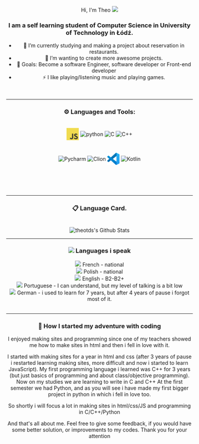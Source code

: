 <div align="center">
Hi, I'm Theo <img src="https://media.giphy.com/media/hvRJCLFzcasrR4ia7z/giphy.gif" width="25px"> 

### I am a self learning student of Computer Science in University of Technology in Łódź.

- 🌱 I’m currently studying and making a project about reservation in restaurants.<br />
- 👯 I’m wanting to create more awesome projects.<br />
- 🥅 Goals: Become a software Engineer, software developer or Front-end developer <br />
- ⚡ I like playing/listening music and playing games.
<br/>
<hr/>

### ⚙ Languages and Tools:

<br />
<div display="inline-block">
<img align="center" alt="JavaScript" width="33px" src="https://raw.githubusercontent.com/github/explore/80688e429a7d4ef2fca1e82350fe8e3517d3494d/topics/javascript/javascript.png" />
<img align="center" alt="python" width="33px" src="https://i.imgur.com/gixjL0a.png" />
<img align="center" alt="C" width="33px" src="https://www.freeiconspng.com/thumbs/c-logo-icon/c--logo-icon-0.png" />
<img align="center" alt="C++" width="33px" src="https://upload.wikimedia.org/wikipedia/commons/thumb/1/18/C_Programming_Language.svg/1200px-C_Programming_Language.svg.png" />
</div>
<br/>
<br/>
<div display="inline-block">
<img align="center" alt="Pycharm" width="33px" src="https://i.imgur.com/N3UnDaG.png" />
<img align="center" alt="Clion" width="33px" src="https://i.imgur.com/tqRt9jn.png" />
<img align="center" alt="vscode" width="33px" src="https://raw.githubusercontent.com/github/explore/80688e429a7d4ef2fca1e82350fe8e3517d3494d/topics/visual-studio-code/visual-studio-code.png" />
<img align="center" alt="Kotlin" width="33px" src="https://imgur.com/gallery/ESOTjAv" />
</div>
<br />
<br />
<br />
<br />
<hr/>

### 📋 Language Card.
<br />
<img align="center" alt="theotds's Github Stats" src="https://github-readme-stats.vercel.app/api/top-langs/?username=theotds&&layout=compact&&theme=tokyonight" />
<br />
<hr/>

### <img src="https://media4.giphy.com/media/X7BZYMtnDWxES0oY4I/giphy.gif?cid=ecf05e47yxavhylilelvxc9iy322cqn8zriiirbfo7lvuiww&rid=giphy.gif&ct=s" width="25px"> Languages i speak

<img src="https://media4.giphy.com/media/X7BZYMtnDWxES0oY4I/giphy.gif?cid=ecf05e47yxavhylilelvxc9iy322cqn8zriiirbfo7lvuiww&rid=giphy.gif&ct=s" width="25px"> French - national<br />
<img src="https://media0.giphy.com/media/ensKDxuUwgk6gjUyVy/giphy.gif?cid=ecf05e47jpt2flbvnxfa6gvckvu0ja9rzjl4ot5nf74leum0&rid=giphy.gif&ct=g" width="25px"> Polish - national<br />
<img src="https://media1.giphy.com/media/nXQZ2BQ2VtbZC/giphy.gif?cid=ecf05e470dhf23xl9bb2uk4ath9v5lpr5scnbh082084ck8w&rid=giphy.gif&ct=g" width="25px"> English - B2-B2+<br />
<img src="https://media0.giphy.com/media/dASkr4CGxMBYk/200.webp?cid=ecf05e47ae5vwnljitk8djnweoydrv0szdm5ej34dpmycifw&rid=200.webp&ct=g" width="25px"> Portuguese - I can understand, but my level of talking is a bit low<br />
<img src="https://media1.giphy.com/media/VN7qpUiqxl6UHGD1RB/giphy.gif?cid=ecf05e47g6970z88fd5xip1o3q3pxyf8mgp7l3v7u6ied3x9&rid=giphy.gif&ct=g" width="25px"> German - i used to learn for 7 years, but after 4 years of pause i forgot most of it.<br />
<br />
<hr/>

### 📅 How I started my adventure with coding

I enjoyed making sites and programming since one of my teachers showed me how to make sites in html and then i fell in love with it.

I started with making sites for a year in html and css (after 3 years of pause i restarted learning making sites, more difficult and now i started to learn JavaScript).
My first programming language i learned was C++ for 3 years (but just basics of programming and about class/objective programming).
Now on my studies we are learning to write in C and C++ At the first semester we had Python, and as you will see i 
have made my first bigger project in python in which i fell in love too.

So shortly i will focus a lot in making sites in html/css/JS and programming in C/C++/Python

And that's all about me.
Feel free to give some feedback, if you would have some better solution, or improvements to my codes.
Thank you for your attention
</div>
